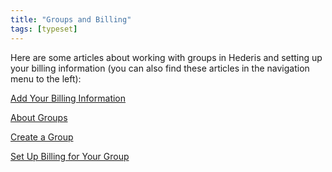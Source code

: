 ```yaml
---
title: "Groups and Billing"
tags: [typeset]
---
```

 
<html><body><section data-type="chapter" class="hsecchapter" data-hederis-type="hsecchapter" id="intro-groups" data-pi-attrs="id: intro-groups; data-tags: typeset;" role="doc-chapter" data-tags="typeset" data-author-name=" " data-book-title=" " title="Groups and Billing"><p class="hblkp" data-hederis-type="hblkp" id="pTqAzj7TF">Here are some articles about working with groups in Hederis and setting up your billing information (you can also find these articles in the navigation menu to the left): </p><p class="hblkp" data-hederis-type="hblkp" id="pmx6IQ3mc"><a href="{% link _docs/billing-info.md %}" data-hederis-type="hspana" id="pVRwmjv3L"><span class="Hyperlink" data-hederis-type="hspnspan" id="pEYDxcns5">Add Your Billing Information</span></a></p><p class="hblkp" data-hederis-type="hblkp" id="pC2Xylq0G"><a href="{% link _docs/about-groups.md %}" data-hederis-type="hspana" id="pe9WUX6xz"><span class="Hyperlink" data-hederis-type="hspnspan" id="pTB1uL45R">About Groups</span></a></p><p class="hblkp" data-hederis-type="hblkp" id="p5oPTmgCV"><a href="{% link _docs/create-group.md %}" data-hederis-type="hspana" id="pqnqNXg9h"><span class="Hyperlink" data-hederis-type="hspnspan" id="psLj1U8vL">Create a Group</span></a></p><p class="hblkp" data-hederis-type="hblkp" id="pffoGvdBh"><a href="{% link _docs/group-billing.md %}" data-hederis-type="hspana" id="pU9lo2bKa"><span class="Hyperlink" data-hederis-type="hspnspan" id="poiAhl9K9">Set Up Billing for Your Group</span></a></p></section></body></html>
